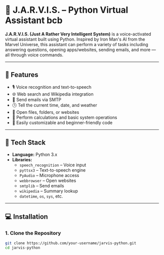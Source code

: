 # 🧠 J.A.R.V.I.S. – Python Virtual Assistant bcb

**J.A.R.V.I.S. (Just A Rather Very Intelligent System)** is a voice-activated virtual assistant built using Python. Inspired by Iron Man's AI from the Marvel Universe, this assistant can perform a variety of tasks including answering questions, opening apps/websites, sending emails, and more — all through voice commands.

--- 


## 🚀 Features

- 🎙️ Voice recognition and text-to-speech
- 🌐 Web search and Wikipedia integration
- 📧 Send emails via SMTP
- 🕒 Tell the current time, date, and weather
- 📂 Open files, folders, or websites
- 🧮 Perform calculations and basic system operations
- 🧪 Easily customizable and beginner-friendly code

---

## 🧰 Tech Stack

- **Language:** Python 3.x  
- **Libraries:**  
  - `speech_recognition` – Voice input  
  - `pyttsx3` – Text-to-speech engine  
  - `PyAudio` – Microphone access  
  - `webbrowser` – Open websites  
  - `smtplib` – Send emails  
  - `wikipedia` – Summary lookup  
  - `datetime`, `os`, `sys`, etc.

---

## 💻 Installation

### 1. Clone the Repository

```bash
git clone https://github.com/your-username/jarvis-python.git
cd jarvis-python
